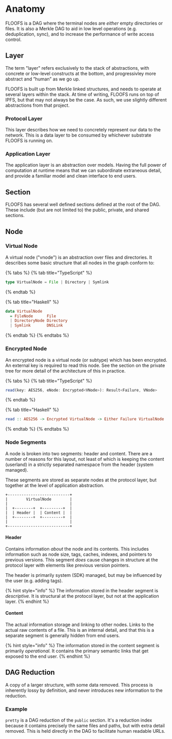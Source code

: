 # Anatomy

FLOOFS is a DAG where the terminal nodes are _either_ empty directories or files. It is also a Merkle DAG to aid in low level operations \(e.g. deduplication, sync\), and to increase the performance of write access control.

## Layer

The term "layer" refers exclusively to the stack of abstractions, with concrete or low-level constructs at the bottom, and progressivley more abstract and ”human” as we go up. 

FLOOFS is built up from Merkle linked structures, and needs to operate at several layers within the stack. At time of writing, FLOOFS runs on top of IPFS, but that may not always be the case. As such, we use slightly different abstractions from that project.

### Protocol Layer

This layer describes how we need to concretely represent our data to the network. This is a data layer to be consumed by whichever substrate FLOOFS is running on.

### Application Layer

The application layer is an abstraction over models. Having the full power of computation at runtime means that we can subordinate extraneous detail, and provide a familiar model and clean interface to end users.

## Section

FLOOFS has several well defined sections defined at the root of the DAG. These include \(but are not limited to\) the public, private, and shared sections.

## Node 

### Virtual Node

A virtual node \("vnode"\) is an abstraction over files and directories. It describes some basic structure that all nodes in the graph conform to:

{% tabs %}
{% tab title="TypeScript" %}
```typescript
type VirtualNode = File | Directory | Symlink
```
{% endtab %}

{% tab title="Haskell" %}
```haskell
data VirtualNode
  = FileNode      File
  | DirectoryNode Directory
  | Symlink       DNSLink
```
{% endtab %}
{% endtabs %}

### Encrypted Node

An encrypted node is a virtual node \(or subtype\) which has been encrypted. An external key is required to read this node. See the section on the private tree for more detail of the architecture of this in practice.

{% tabs %}
{% tab title="TypeScript" %}
```typescript
read(key: AES256, eNode: Encrypted<VNode>): Result<Failure, VNode>
```
{% endtab %}

{% tab title="Haskell" %}
```haskell
read :: AES256 -> Encrypted VirtualNode -> Either Failure VirtualNode
```
{% endtab %}
{% endtabs %}

### Node Segments

A node is broken into two segments: header and content. There are a number of reasons for this layout, not least of which is keeping the content \(userland\) in a strictly separated namespace from the header \(system managed\).

These segments are stored as separate nodes at the protocol layer, but together at the level of application abstraction.

```text
+---------------------------+
|        VirtualNode        |
|                           |
|  +--------+  +---------+  |
|  | Header |  | Content |  |
|  +--------+  +---------+  |
|                           |
+---------------------------+
```

#### Header

Contains information _about_ the node and its contents. This includes information such as node size, tags, caches, indexes, and pointers to previous versions. This segment _does_ cause changes in structure at the protocol layer with elements like previous version pointers.

The header is primarily system \(SDK\) managed, but may be influenced by the user \(e.g. adding tags\).

{% hint style="info" %}
The information stored in the header segment is _descriptive._ It is structural at the protocol layer, but not at the application layer.
{% endhint %}

#### Content

The actual information storage and linking to other nodes. Links to the actual raw contents of a file. This is an internal detail, and that this is a separate segment is generally hidden from end users.

{% hint style="info" %}
The information stored in the content segment is primarily _operational._ It contains the primary semantic links that get exposed to the end user.
{% endhint %}

## DAG Reduction

A copy of a larger structure, with some data removed. This process is inherently lossy by definition, and never introduces new information to the reduction.

### Example

`pretty` is a DAG reduction of the `public` section. It's a reduction index because it contains precisely the same files and paths, but with extra detail removed. This is held directly in the DAG to facilitate human readable URLs.

